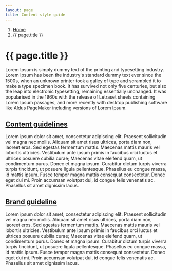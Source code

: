 ```yaml
---
layout: page
title: Content style guide
---
```


1. [Home](..)
2. {{ page.title }}

# {{ page.title }}

Lorem Ipsum is simply dummy text of the printing and typesetting industry. Lorem Ipsum has been the industry's standard dummy text ever since the 1500s, when an unknown printer took a galley of type and scrambled it to make a type specimen book. It has survived not only five centuries, but also the leap into electronic typesetting, remaining essentially unchanged. It was popularised in the 1960s with the release of Letraset sheets containing Lorem Ipsum passages, and more recently with desktop publishing software like Aldus PageMaker including versions of Lorem Ipsum.

## [Content guidelines](Content-guidelines)

Lorem ipsum dolor sit amet, consectetur adipiscing elit. Praesent sollicitudin vel magna nec mollis. Aliquam sit amet risus ultrices, porta diam non, laoreet eros. Sed egestas fermentum mattis. Maecenas mattis mauris vel lobortis ultricies. Vestibulum ante ipsum primis in faucibus orci luctus et ultrices posuere cubilia curae; Maecenas vitae eleifend quam, ut condimentum purus. Donec et magna ipsum. Curabitur dictum turpis viverra turpis tincidunt, ut posuere ligula pellentesque. Phasellus eu congue massa, id mattis ipsum. Fusce tempor magna mattis consequat consectetur. Donec eget dui mi. Proin accumsan volutpat dui, id congue felis venenatis ac. Phasellus sit amet dignissim lacus.

## [Brand guideline](Brand-guideline)

Lorem ipsum dolor sit amet, consectetur adipiscing elit. Praesent sollicitudin vel magna nec mollis. Aliquam sit amet risus ultrices, porta diam non, laoreet eros. Sed egestas fermentum mattis. Maecenas mattis mauris vel lobortis ultricies. Vestibulum ante ipsum primis in faucibus orci luctus et ultrices posuere cubilia curae; Maecenas vitae eleifend quam, ut condimentum purus. Donec et magna ipsum. Curabitur dictum turpis viverra turpis tincidunt, ut posuere ligula pellentesque. Phasellus eu congue massa, id mattis ipsum. Fusce tempor magna mattis consequat consectetur. Donec eget dui mi. Proin accumsan volutpat dui, id congue felis venenatis ac. Phasellus sit amet dignissim lacus.
